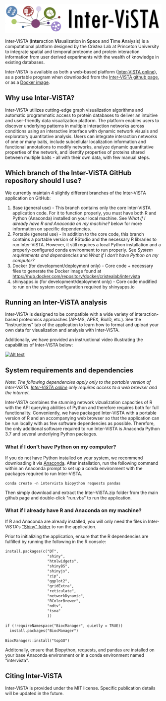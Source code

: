 ![alt text](./Shiny/www/logo_intervista_new.png "Inter-ViSTA (portable)")

Inter-ViSTA (**Inter**action **Vi**sualization in **S**pace and **T**ime **A**nalysis) is a computational platform designed by the Cristea Lab at Princeton University to integrate spatial and temporal proteome and protein interaction information from user derived experiments with the wealth of knowledge in existing databases. 

Inter-ViSTA is available as both a web-based platform ([Inter-ViSTA online](http://intervista.princeton.edu)), as a portable program when downloaded from the [Inter-ViSTA github page](https://github.com/cristealab/Inter-ViSTA), or as a [Docker image](https://hub.docker.com/repository/docker/cristealab/intervista).

## Why use Inter-ViSTA?
Inter-ViSTA utilizes cutting-edge graph visualization algorithms and automatic programmatic access to protein databases to deliver an intuitive and user-friendly data visualization platform. The platform enables users to discover underlying patterns in multiple interaction networks across conditions using an interactive interface with dynamic network visuals and exploratory quantitative analysis. Users can integrate interaction networks of one or many baits, include subcellular localization information and functional annotations to modify networks, analyze dynamic quantitative properties of the network, and identify properties of proteins shared between multiple baits - all with their own data, with few manual steps.

## Which branch of the Inter-ViSTA GitHub repository should I use?
We currently maintain 4 slightly different branches of the Inter-ViSTA application on GitHub:

1. Base (general use) - This branch contains only the core Inter-ViSTA application code. For it to function properly, you must have both R and Python (Anaconda) installed on your local machine. See *What if I already have R and Anaconda on my machine?* below for more information on specific dependencies.
2. Portable (general use) - In addition to the core code, this branch contains a portable version of RStudio and the necessary R libraries to run Inter-ViSTA. However, it still requires a local Python installation and a properly-configured conda environment to run properly. See *System requirements and dependencies* and *What if I don't have Python on my computer?*
3. Docker (for development/deployment only) - Core code + necessary files to generate the Docker image found at https://hub.docker.com/repository/docker/cristealab/intervista
4. shinyapps.io (for development/deployment only) - Core code modified to run on the system configuration required by shinyapps.io

## Running an Inter-ViSTA analysis
Inter-ViSTA is designed to be compatible with a wide variety of interaction-based proteomics approaches (AP-MS, APEX, BioID, etc.). See the "Instructions" tab of the application to learn how to format and upload your own data for visualization and analysis with Inter-ViSTA.

Additionally, we have provided an instructional video illustrating the capabilities of Inter-ViSTA below:

[![Alt text](https://img.youtube.com/vi/9d80gxNqKTw/0.jpg)](https://www.youtube.com/watch?v=9d80gxNqKTw)

## System requirements and dependencies
*Note: The following dependencies apply only to the portable version of Inter-ViSTA. [Inter-ViSTA online](http://intervista.princeton.edu) only requires access to a web browser and the internet.*

Inter-ViSTA combines the stunning network vizualization capacities of R with the API querying abilities of Python and therefore requires both for full functionality. Conveniently, we have packaged Inter-ViSTA with a portable version of R and an accompanying web browser so that the application can be run locally with as few software dependencies as possible. Therefore, the only additional software required to run Inter-ViSTA is Anaconda Python 3.7 and several underlying Python packages.

### What if I don't have Python on my computer?
If you do not have Python installed on your system, we recommend downloading it via [Anaconda](https://www.anaconda.com). After installation, run the following command within an Anaconda prompt to set up a conda environment with the packages required to run Inter-ViSTA.
```
conda create -n intervista biopython requests pandas
```
Then simply download and extract the Inter-ViSTA.zip folder from the main github page and double-click "run.vbs" to run the application.

### What if I already have R and Anaconda on my machine?
If R and Anaconda are already installed, you will only need the files in Inter-ViSTA's ["Shiny" folder](https://github.com/cristealab/Inter-ViSTA/tree/private/Shiny) to run the application.

Prior to initializing the application, ensure that the R dependencies are fulfilled by running the following in the R console:
```
install.packages(c("DT",
                   "shiny",
                   "htmlwidgets",
                   "shinyBS",
                   "shinyjs",
                   "zip",
                   "ggplot2",
                   "gridExtra",
                   "reticulate",
                   "networkDynamic",
                   "RColorBrewer",
                   "ndtv",
                   "tsna"
                   ))

if (!requireNamespace("BiocManager", quietly = TRUE))
  install.packages("BiocManager")

BiocManager::install("topGO")
```
 Additonally, ensure that Biopython, requests, and pandas are installed on your base Anaconda environment or in a conda environment named "intervista".
 
 ## Citing Inter-ViSTA
 Inter-ViSTA is provided under the MIT license. Specific publication details will be updated in the future.

